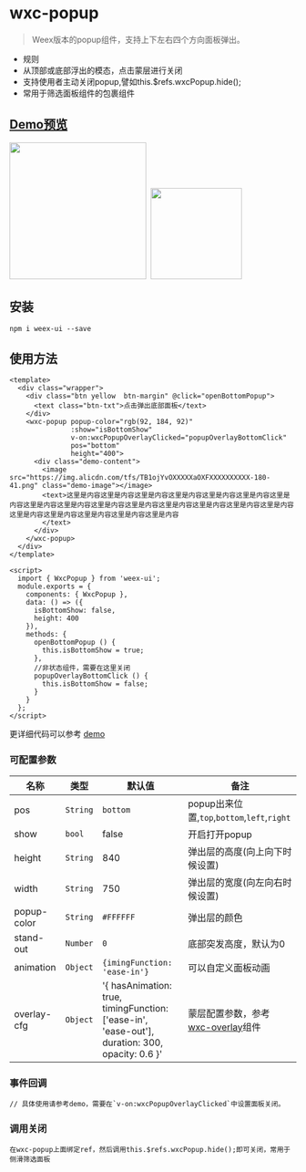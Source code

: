 # wxc-popup 

 > Weex版本的popup组件，支持上下左右四个方向面板弹出。
 
 - 规则
  - 从顶部或底部浮出的模态，点击蒙层进行关闭
  - 支持使用者主动关闭popup,譬如this.$refs.wxcPopup.hide();
  - 常用于筛选面板组件的包裹组件


## [Demo预览](https://h5.m.taobao.com/trip/wxc-popup/index.html?_wx_tpl=https%3A%2F%2Fh5.m.taobao.com%2Ftrip%2Fwxc-popup%2Fdemo%2Findex.native-min.js)
<img src="https://gw.alipayobjects.com/zos/rmsportal/MmgsYeDkFOioIpiQSfGF.gif" width="240"/>&nbsp;&nbsp;<img src="http://gtms04.alicdn.com/tfs/TB1_9v9SpXXXXcuXXXXXXXXXXXX-200-200.png" width="160"/>

## 安装

```
npm i weex-ui --save
```

## 使用方法

```
<template>
  <div class="wrapper">
    <div class="btn yellow  btn-margin" @click="openBottomPopup">
      <text class="btn-txt">点击弹出底部面板</text>
    </div>
    <wxc-popup popup-color="rgb(92, 184, 92)"
               :show="isBottomShow"
               v-on:wxcPopupOverlayClicked="popupOverlayBottomClick"
               pos="bottom"
               height="400">
      <div class="demo-content">
        <image src="https://img.alicdn.com/tfs/TB1ojYvOXXXXXaOXFXXXXXXXXXX-180-41.png" class="demo-image"></image>
        <text>这里是内容这里是内容这里是内容这里是内容这里是内容这里是内容这里是内容这里是内容这里是内容这里是内容这里是内容这里是内容这里是内容这里是内容这里是内容这里是内容这里是内容这里是内容这里是内容这里是内容
        </text>
      </div>
    </wxc-popup>
  </div>
</template>

<script>
  import { WxcPopup } from 'weex-ui';
  module.exports = {
    components: { WxcPopup },
    data: () => ({
      isBottomShow: false,
      height: 400
    }),
    methods: {
      openBottomPopup () {
        this.isBottomShow = true;
      },
      //非状态组件，需要在这里关闭
      popupOverlayBottomClick () {
        this.isBottomShow = false;
      }
    }
  };
</script>
```

更详细代码可以参考 [demo](https://github.com/alibaba/weex-ui/blob/master/example/popup/index.vue)

### 可配置参数

| 名称      | 类型     | 默认值   | 备注  |
|-------------|------------|--------|-----|
| pos | `String` | `bottom` | popup出来位置,`top`,`bottom`,`left`,`right`|
| show | `bool` | false | 开启打开popup  |
| height | `String` | 840 | 弹出层的高度(向上向下时候设置)  |
| width | `String` | 750 | 弹出层的宽度(向左向右时候设置)  |
| popup-color | `String` | `#FFFFFF` | 弹出层的颜色 |
| stand-out | `Number` | `0` | 底部突发高度，默认为0 |
| animation | `Object` | `{imingFunction: 'ease-in'}` | 可以自定义面板动画 |
| overlay-cfg | `Object` | '{ hasAnimation: true, timingFunction: ['ease-in', 'ease-out'], duration: 300, opacity: 0.6 }' |  蒙层配置参数，参考[wxc-overlay](https://github.com/alibaba/weex-ui/blob/master/packages/wxc-overlay/README.md)组件|

### 事件回调

```
// 具体使用请参考demo，需要在`v-on:wxcPopupOverlayClicked`中设置面板关闭。
```

### 调用关闭

```
在wxc-popup上面绑定ref，然后调用this.$refs.wxcPopup.hide();即可关闭，常用于侧滑筛选面板
```
